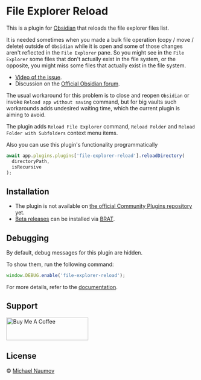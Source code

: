 # File Explorer Reload

This is a plugin for [Obsidian](https://obsidian.md/) that reloads the file explorer files list.

It is needed sometimes when you made a bulk file operation (copy / move / delete) outside of `Obsidian` while it is open and some of those changes aren't reflected in the `File Explorer` pane. So you might see in the `File Explorer` some files that don't actually exist in the file system, or the opposite, you might miss some files that actually exist in the file system.

- [Video of the issue](https://www.youtube.com/watch?v=C-uKULzPNX4).
- Discussion on the [Official Obsidian forum](https://forum.obsidian.md/t/sometimes-changes-made-outside-of-obsidian-are-not-reflected-in-the-files-pane/73451).

The usual workaround for this problem is to close and reopen `Obsidian` or invoke `Reload app without saving` command, but for big vaults such workarounds adds undesired waiting time, which the current plugin is aiming to avoid.

The plugin adds `Reload File Explorer` command, `Reload Folder` and `Reload Folder with Subfolders` context menu items.

Also you can use this plugin's functionality programmatically

```js
await app.plugins.plugins['file-explorer-reload'].reloadDirectory(
  directoryPath,
  isRecursive
);
```

## Installation

- The plugin is not available on [the official Community Plugins repository](https://obsidian.md/plugins) yet.
- [Beta releases](obsidian://brat?plugin=https://github.com/mnaoumov/obsidian-file-explorer-reload) can be installed via [BRAT](https://obsidian.md/plugins?id=obsidian42-brat).

## Debugging

By default, debug messages for this plugin are hidden.

To show them, run the following command:

```js
window.DEBUG.enable('file-explorer-reload');
```

For more details, refer to the [documentation](https://github.com/mnaoumov/obsidian-dev-utils?tab=readme-ov-file#debugging).

## Support

<a href="https://www.buymeacoffee.com/mnaoumov" target="_blank"><img src="https://cdn.buymeacoffee.com/buttons/v2/default-yellow.png" alt="Buy Me A Coffee" style="height: 60px !important;width: 217px !important;"></a>

## License

© [Michael Naumov](https://github.com/mnaoumov/)
